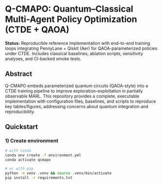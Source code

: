 # Q-CMAPO: Quantum–Classical Multi-Agent Policy Optimization (CTDE + QAOA)

**Status:** Reproducible reference implementation with end-to-end training loops integrating PennyLane + Qiskit (Aer) for QAOA-parameterized policies under CTDE. Includes classical baselines, ablation scripts, sensitivity analyses, and CI-backed smoke tests.

## Abstract
Q-CMAPO embeds parameterized quantum circuits (QAOA-style) into a CTDE training pipeline to improve exploration–exploitation in partially observable MARL. This repository provides a complete, executable implementation with configuration files, baselines, and scripts to reproduce key tables/figures, addressing concerns about quantum integration and reproducibility.

## Quickstart

### 1) Create environment
```bash
# with conda
conda env create -f environment.yml
conda activate qcmapo

# or with pip
python -m venv .venv && source .venv/bin/activate
pip install -r requirements.txt




